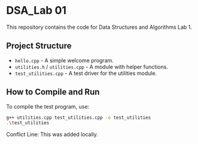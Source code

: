# DSA_Lab 01

This repository contains the code for Data Structures and Algorithms Lab 1.

## Project Structure

*   `hello.cpp` - A simple welcome program.
*   `utilities.h` / `utilities.cpp` - A module with helper functions.
*   `test_utilities.cpp` - A test driver for the utilities module.

## How to Compile and Run

To compile the test program, use:

```bash
g++ utilities.cpp test_utilities.cpp -o test_utilities
.\test_utilities
```
Conflict Line: This was added locally.